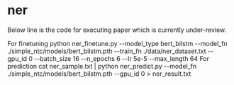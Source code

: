# ner
Below line is the code for executing paper which is currently under-review.

For finetuning
    python ner_finetune.py --model_type bert_bilstm --model_fn ./simple_ntc/models/bert_bilstm.pth --train_fn ./data/ner_dataset.txt --gpu_id 0 --batch_size 16 --n_epochs 6 --lr 5e-5 --max_length 64
For prediction
    cat ner_sample.txt | python ner_predict.py --model_fn ./simple_ntc/models/bert_bilstm.pth --gpu_id 0 > ner_result.txt
